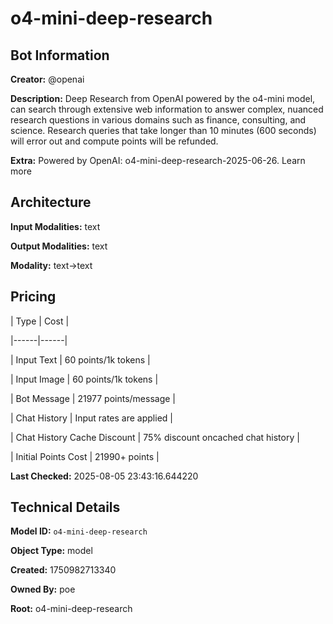 # o4-mini-deep-research

## Bot Information

**Creator:** @openai

**Description:** Deep Research from OpenAI powered by the o4-mini model, can search through extensive web information to answer complex, nuanced research questions in various domains such as finance, consulting, and science. Research queries that take longer than 10 minutes (600 seconds) will error out and compute points will be refunded.

**Extra:** Powered by OpenAI: o4-mini-deep-research-2025-06-26. Learn more


## Architecture

**Input Modalities:** text

**Output Modalities:** text

**Modality:** text->text


## Pricing

| Type | Cost |

|------|------|

| Input Text | 60 points/1k tokens |

| Input Image | 60 points/1k tokens |

| Bot Message | 21977 points/message |

| Chat History | Input rates are applied |

| Chat History Cache Discount | 75% discount oncached chat history |

| Initial Points Cost | 21990+ points |


**Last Checked:** 2025-08-05 23:43:16.644220


## Technical Details

**Model ID:** `o4-mini-deep-research`

**Object Type:** model

**Created:** 1750982713340

**Owned By:** poe

**Root:** o4-mini-deep-research
